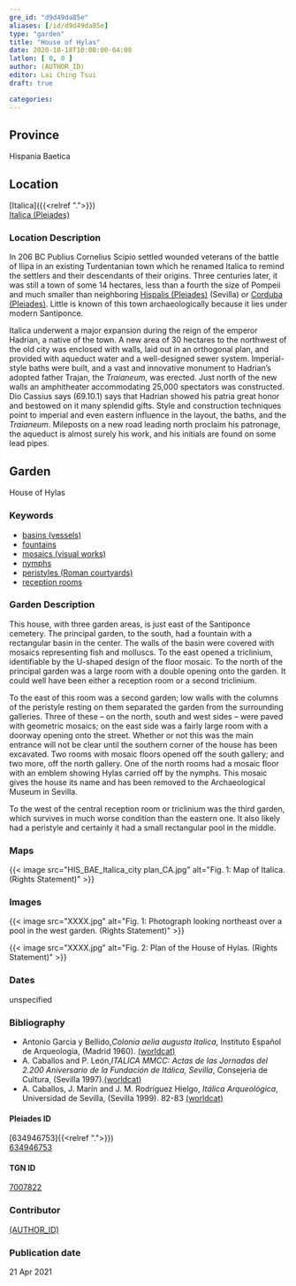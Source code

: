 ```yaml
---
gre_id: "d9d49da85e"
aliases: [/id/d9d49da85e]
type: "garden"
title: "House of Hylas"
date: 2020-10-18T10:00:00-04:00
latlon: [ 0, 0 ]
author: (AUTHOR_ID)
editor: Lai Ching Tsui
draft: true

categories:
---
```


## Province
Hispania Baetica

<!--### Province Description-->

<!-- DESCRIPTION -->


## Location

[Italica]({{<relref ".">}}) \
[Italica (Pleiades)](https://pleiades.stoa.org/places/256231)

### Location Description

In 206 BC Publius Cornelius Scipio settled wounded veterans of the battle of Ilipa in an existing Turdentanian town which he renamed Italica to remind the settlers and their descendants of their origins.  Three centuries later, it was still a town of some 14 hectares, less than a fourth the size of Pompeii and much smaller than neighboring [Hispalis (Pleiades)](https://pleiades.stoa.org/places/256210) (Sevilla) or [Corduba (Pleiades)](https://pleiades.stoa.org/places/256128).  Little is known of this town archaeologically because it lies under modern Santiponce.

Italica underwent a major expansion during the reign of the emperor Hadrian, a native of the town. A new area of 30 hectares to the northwest of the old city was enclosed with walls, laid out in an orthogonal plan, and provided with aqueduct water and a well-designed sewer system. Imperial-style baths were built, and a vast and innovative monument to Hadrian’s adopted father Trajan, the *Traianeum*, was erected.  Just north of the new walls an amphitheater accommodating 25,000 spectators was constructed. Dio Cassius says (69.10.1) says that Hadrian showed his patria great honor and bestowed on it many splendid gifts. Style and construction techniques point to imperial and even eastern influence in the layout, the baths, and the *Traianeum*.  Mileposts on a new road leading north proclaim his patronage, the aqueduct is almost surely his work, and his initials are found on some lead pipes.

## Garden

House of Hylas

### Keywords

- [basins (vessels)](http://vocab.getty.edu/page/aat/300045614)
- [fountains](http://vocab.getty.edu/page/aat/300006179)
- [mosaics (visual works)](http://vocab.getty.edu/page/aat/300015342)
- [nymphs](http://vocab.getty.edu/page/aat/300379159)
- [peristyles (Roman courtyards)](http://vocab.getty.edu/page/aat/300004029)
- [reception rooms](http://vocab.getty.edu/page/aat/300077176)
<!-- [triclinia (rooms)](http://vocab.getty.edu/page/aat/300004359)-->


### Garden Description

This house, with three garden areas, is just east of the Santiponce cemetery.  The principal garden, to the south, had a fountain with a rectangular basin in the center. The walls of the basin were covered with mosaics representing fish and molluscs. To the east opened a triclinium, identifiable by the U-shaped design of the floor mosaic. To the north of the principal garden was a large room with a double opening onto the garden.  It could well have been either a reception room or a second triclinium.  

To the east of this room was a second garden; low walls with the columns of the peristyle resting on them separated the garden from the surrounding galleries.  Three of these – on the north, south and west sides – were paved with geometric mosaics; on the east side was a fairly large room with a doorway opening onto the street.  Whether or not this was the main entrance will not be clear until the southern corner of the house has been excavated.  Two rooms with mosaic floors opened off the south gallery; and two more, off the north gallery.  One of the north rooms had a mosaic floor with an emblem showing Hylas carried off by the nymphs.  This mosaic gives the house its name and has been removed to the Archaeological Museum in Sevilla.

To the west of the central reception room or triclinium was the third garden, which survives in much worse condition than the eastern one. It also likely had a peristyle and certainly it had a small rectangular pool in the middle.  


### Maps

{{< image src="HIS_BAE_Italica_city plan_CA.jpg" alt="Fig. 1: Map of Italica. (Rights Statement)" >}}

### Images


{{< image src="XXXX.jpg" alt="Fig. 1: Photograph looking northeast over a pool in the west garden. (Rights Statement)" >}}

{{< image src="XXXX.jpg" alt="Fig. 2: Plan of the House of Hylas. (Rights Statement)" >}}


### Dates

unspecified

### Bibliography

* Antonio Garcia y Bellido,*Colonia aelia augusta Italica*, Instituto Español de Arqueologia, (Madrid 1960). [(worldcat)](http://www.worldcat.org/oclc/882602957)
* A. Caballos and P. León,*ITALICA MMCC: Actas de las Jornadas del 2.200 Aniversario de la Fundación de Itálica, Sevilla*, Consejeria de Cultura, (Sevilla 1997).[(worldcat)](http://www.worldcat.org/oclc/638777432)
* A. Caballos, J. Marín and J. M. Rodríguez Hielgo, *Itálica Arqueológica*, Universidad de Sevilla, (Sevilla 1999). 82-83 [(worldcat)](http://www.worldcat.org/oclc/916989580)




<!--#### Periodo ID-->

<!-- [PERIODO_ID](https://pleiades.stoa.org/places/PLEIADES_ID) -->

#### Pleiades ID
[634946753]{{<relref ".">}}) \
[634946753](https://pleiades.stoa.org/places/634946753)

#### TGN ID
[7007822](http://vocab.getty.edu/page/tgn/7007822)

### Contributor
[(AUTHOR_ID)](link) <!-- - (ORCID: [xxx](link)) -->

### Publication date

21 Apr 2021